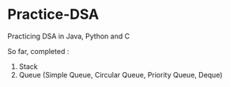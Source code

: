 # Practice-DSA
Practicing DSA in Java, Python and C

So far, completed :

1. Stack
2. Queue (Simple Queue, Circular Queue, Priority Queue, Deque)

